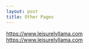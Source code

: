 ```yaml
---
layout: post
title: Other Pages
---
```


<!-- Write your comments here -->
<!-- Write your comments here
<link href="https://www.leisurelyllama.com"https://www.leisurelyllama.com>
-->

<a href="https://www.leisurelyllama.com">https://www.leisurelyllama.com</a>
<br>
https://www.leisurelyllama.com
